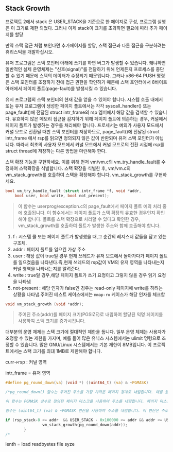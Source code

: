 ## Stack Growth

프로젝트 2에서 stack 은 USER_STACK을 기준으로 한 페이지로 구성, 프로그램 실행은 이 크기로 제한 되었다. 그러나 이제 stack이 크기를 초과하면 필요에 따라 추가 페이지를 할당

만약 스택 접근 처럼 보인다면 추가페이지를 할당, 스택 접근과 다른 접근을 구분하려는 휴리스틱을 개발하십시오.

유저 프로그램은 스택 포인터 아래에 쓰기를 하면 버그가 발생할 수 있습니다. 왜냐하면 일반적인 실제 운영체제는 "신호(signal)"를 전달하기 위해 언제든지 프로세스를 중단할 수 있기 때문에 스택의 데이터가 수정되기 때문입니다. 그러나 x86-64 PUSH 명령은 스택 포인터를 조정하기 전에 접근 권한을 학인하기 때문에 스택 포인터에서 8바이트 아래에서 페이지 폴트(page-fault)를 발생시킬 수 있습니다.

유저 프로그램의 스택 포인터의 현재 값을 얻을 수 있어야 합니다. 시스템 호출 내에서 또는 유저 프로그램이 생성한 페이지 폴트에서는 각각 syscall_handler() 또는 page_fault()에 전달된 struct intr_frame의 rsp 멤버에서 해당 값을 검색할 수 있습니다. 유효하지 않은 메모리 접근을 감지하기 위해 페이지 폴트에 의존하는 경우, 커널에서 페이지 폴트가 발생하는 경우를 처리해야 합니다. 프로세서는 예외가 사용자 모드에서 커널 모드로 전환될 때만 스택 포인터를 저장하므로, page_fault()에 전달된  struct intr_frame 에서 rsp를 읽으면 정의되지 않은 값이 반환되며 유저 스택 포인터가 아닙니다. 따라서 최초의 사용자 모드에서 커널 모드에서 커널 모드로의 전환 시점에 rsp를 struct thread에 저장하는 다른 방법을 마런해야 한다.

스택 확장 기능을 구현하세요. 이를 위해 먼저 vm/vm.c의 vm_try_handle_fault를 수정하여 스택확장을 식별합니다. 스택 확장을 식별한 후, vm/vm.c의 vm_stack_growth를 호출하여 스택을 확장해야 합니다. vm_stack_growth를 구현하세요.



```c
bool vm_try_handle_fault (struct intr_frame *f, void *addr,
    bool user, bool write, bool not_present);
```

> 이 함수는 userprog/exception.c의 page_fault에서 페이지 폴트 예외 처리 중에 호출됩니다. 이 함수에서는 페이지 폴트가 스택 확장의 유효한 경우인지 확인해야 합니다. 폴트를 스택 확장으로 처리할 수 있다고 확인한 경우, vm_stack_growth를 호출하여 폴트가 발생한 주소와 함께 호출해야 합니다.

1. f : 시스템 콜 또는 페이지 폴트가 발생했을 때,그 순간의 레지스터 값들을 담고 있는 구조체.
2. addr : 페이지 폴트를 일으킨 가상 주소
3. user : 해당 값이 true일 경우 현재 쓰레드가 유저 모드에서 돌아가다가 페이지 폴트를 일으켰음을 나타낸다.즉,현재 쓰레드의 rsp값이 VM의 유저 영역을 나타내는지 커널 영역을 나타내는지를 알려준다.
4. write : true일 경우,해당 페이지 폴트가 쓰기 요청이고 그렇지 않을 경우 읽기 요청을 나타냄
5. not-present : 해당 인자가 false인 경우는 read-only 페이지에 write를 하려는 상황을 나타냄.주어진 테스트 케이스에서는 `mmap-ro` 케이스가 해당 인자를 체크함



```c
void vm_stack_growth (void *addr);
```

> 주어진 주소(addr)를 페이지 크기(PGSIZE)로 내림하여 할당된 익명 페이지를 사용하여 스택 크기를 증가시킵니다.



대부분의 운영 체제는 스택 크기에 절대적인 제한을 둡니다. 일부 운영 체제는 사용자가 조정할 수 있는 제한을 가지며, 예를 들어 많은 유닉스 시스템에서는 ulimit 명령으로 조정할 수 있습니다. 많은 GNU/Linux 시스템에서는 기본 제한이 8MB입니다. 이 프로젝트에서는 스택 크기를 최대 1MB로 제한해야 합니다. 



curr->rsp  : 커널 영역

intr_frame = 유저 영역



```c
#define pg_round_down(va) (void *) ((uint64_t) (va) & ~PGMASK) 

/*pg_round_down() 함수는 주어진 주소를 가장 가까운 페이지 경계로 내림합니다. 예를 들어, pg_round_down(0x100010)은 0x100000을 반환합니다.

이 함수는 PGMASK 상수로 정의된 페이지 마스크를 사용하여 주소를 내림합니다. 페이지 마스크는 페이지 경계의 비트가 0이고 나머지 비트가 1인 64비트 정수입니다. 예를 들어, PGMASK는 0xFFFFFFFFFFFFF000입니다.

함수는 (uint64_t) (va) & ~PGMASK 연산을 사용하여 주소를 내림합니다. 이 연산은 주소의 하위 12비트를 0으로 설정합니다. 예를 들어, (uint64_t) (0x100010) & ~PGMASK은 0x100000을 반환합니다.*/


```



```c
if (rsp_stack-8 <= addr  && USER_STACK - 0x100000 <= addr && addr <= USER_STACK){
				vm_stack_growth(pg_round_down(addr));
		} 
/*
```

lenth = load readbyetes file syze

​							

